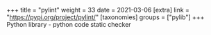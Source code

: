 +++
title = "pylint"
weight = 33
date = 2021-03-06
[extra]
link = "https://pypi.org/project/pylint/"
[taxonomies]
groups = ["pylib"]
+++
Python library - python code static checker

